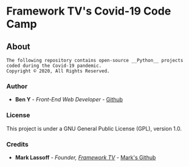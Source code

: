 # Framework TV's Covid-19 Code Camp

## About
```
The following repository contains open-source __Python__ projects coded during the Covid-19 pandemic.
Copyright © 2020, All Rights Reserved.
```
### Author

* **Ben Y** - *Front-End Web Developer* - [Github](https://github.com/stmapman7)

### License

This project is under a GNU General Public License (GPL), version 1.0. 

### Credits

* **Mark Lassoff** - *Founder, [Framework TV](https://www.frameworktv.com/)* - [Mark's Github](https://github.com/mlassoff)



